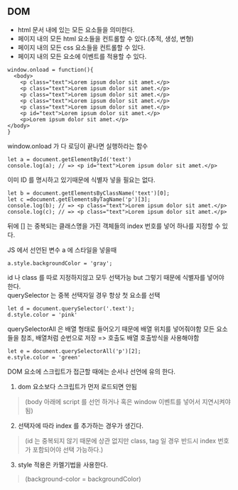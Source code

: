 ## DOM
- html 문서 내에 있는 모든 요소들을 의미한다.
- 페이지 내의 모든 html 요소들을 컨트롤할 수 있다.(추적, 생성, 변형)
- 페이지 내의 모든 css 요소들을 컨트롤할 수 있다.
- 페이지 내의 모든 요소에 이벤트를 적용할 수 있다.
```
window.onload = function(){
  <body>
    <p class="text">Lorem ipsum dolor sit amet.</p>
    <p class="text">Lorem ipsum dolor sit amet.</p>
    <p class="text">Lorem ipsum dolor sit amet.</p>
    <p class="text">Lorem ipsum dolor sit amet.</p>
    <p class="text">Lorem ipsum dolor sit amet.</p>
    <p id="text">Lorem ipsum dolor sit amet.</p>
    <p>Lorem ipsum dolor sit amet.</p>
</body>
}
```
window.onload 가 다 로딩이 끝나면 실행하라는 함수

```
let a = document.getElementById('text')
console.log(a); // => <p id="text">Lorem ipsum dolor sit amet.</p>
```
이미 ID 를 명시하고 있기때문에 식별자 넣을 필요는 없다.

```
let b = document.getElementsByClassName('text')[0];
let c =document.getElementsByTagName('p')[3];
console.log(b); // => <p class="text">Lorem ipsum dolor sit amet.</p>
console.log(c); // => <p class="text">Lorem ipsum dolor sit amet.</p>
```
뒤에 [] 는 중복되는 클래스명을 가진 객체들의 index 번호를 넣어 하나를 지정할 수 있다.

JS 에서 선언된 변수 a 에 스타일을 넣을때
```
a.style.backgroundColor = 'gray';
```

id 나 class 를 따로 지정하지않고 모두 선택가능 but 그렇기 때문에 식별자를 넣어야 한다.  
querySelector 는 중복 선택자일 경우 항상 첫 요소를 선택  
```
let d = document.querySelector('.text');
d.style.color = 'pink'
```

querySelectorAll 은 배열 형태로 들어오기 때문에 배열 위치를 넣어줘야함
모든 요소들을 참조, 배열처럼 순번으로 저장 => 호출도 배열 호출방식을 사용해야함
```
let e = document.querySelectorAll('p')[2];
e.style.color = 'green'
```

DOM 요소에 스크립트가 접근할 때에는 순서나 선언에 유의 한다.
1. dom 요소보다 스크립트가 먼저 로드되면 안됨
> (body 아래에 script 를 선언 하거나 혹은 window 이벤트를 넣어서 지연시켜야 됨)
2. 선택자에 따라 index 를 추가하는 경우가 생긴다.
> (id 는 중복되지 않기 때문에 상관 없지만 class, tag 일 경우 반드시 index 번호가 포함되어야 선택 가능하다.)
3. style 적용은 카멜기법을 사용한다.
> (background-color = backgroundColor)
